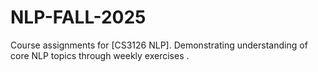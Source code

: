 # NLP-FALL-2025
Course assignments for [CS3126 NLP]. Demonstrating understanding of core NLP topics through weekly exercises .
